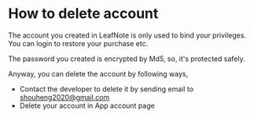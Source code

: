 # How to delete account

The account you created in LeafNote is only used to bind your privileges. You can login to restore your purchase etc.

The password you created is encrypted by Md5, so, it's protected safely.

Anyway, you can delete the account by following ways,

- Contact the developer to delete it by sending email to shouheng2020@gmail.com
- Delete your account in App account page
